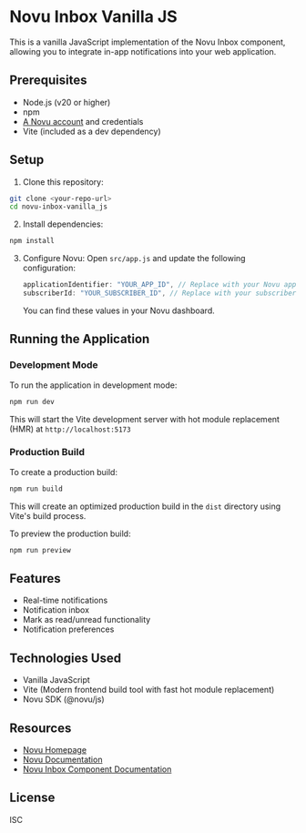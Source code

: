 # Novu Inbox Vanilla JS

This is a vanilla JavaScript implementation of the Novu Inbox component, allowing you to integrate in-app notifications into your web application.

## Prerequisites

- Node.js (v20 or higher)
- npm
- [A Novu account](https://dashboard.novu.co/) and credentials
- Vite (included as a dev dependency)

## Setup

1. Clone this repository:
```bash
git clone <your-repo-url>
cd novu-inbox-vanilla_js
```

2. Install dependencies:
```bash
npm install
```

3. Configure Novu:
   Open `src/app.js` and update the following configuration:
   ```javascript
   applicationIdentifier: "YOUR_APP_ID", // Replace with your Novu app ID
   subscriberId: "YOUR_SUBSCRIBER_ID", // Replace with your subscriber ID
   ```
   You can find these values in your Novu dashboard.

## Running the Application

### Development Mode
To run the application in development mode:
```bash
npm run dev
```
This will start the Vite development server with hot module replacement (HMR) at `http://localhost:5173`

### Production Build
To create a production build:
```bash
npm run build
```
This will create an optimized production build in the `dist` directory using Vite's build process.

To preview the production build:
```bash
npm run preview
```

## Features

- Real-time notifications
- Notification inbox
- Mark as read/unread functionality
- Notification preferences

## Technologies Used

- Vanilla JavaScript
- Vite (Modern frontend build tool with fast hot module replacement)
- Novu SDK (@novu/js)

## Resources

- [Novu Homepage](https://novu.co)
- [Novu Documentation](https://docs.novu.co)
- [Novu Inbox Component Documentation](https://docs.novu.co/platform/inbox/overview)

## License

ISC 